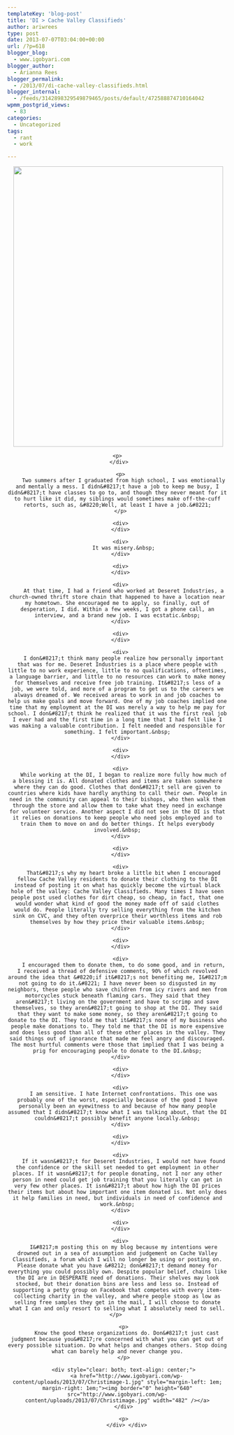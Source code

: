 ```yaml
---
templateKey: 'blog-post'
title: 'DI > Cache Valley Classifieds'
author: ariwrees
type: post
date: 2013-07-07T03:04:00+00:00
url: /?p=618
blogger_blog:
  - www.igobyari.com
blogger_author:
  - Arianna Rees
blogger_permalink:
  - /2013/07/di-cache-valley-classifieds.html
blogger_internal:
  - /feeds/3142898329549879465/posts/default/472588874710164042
wpmm_postgrid_views:
  - 83
categories:
  - Uncategorized
tags:
  - rant
  - work

---
```

<div dir="ltr" style="text-align: left;">
  <div style="clear: both; text-align: center;">
  </div>
  
  <div style="text-align: center;">
  </div>
  
  <div style="text-align: center;">
  </div>
  
  <div style="text-align: center;">
    <div style="clear: both; text-align: center;">
      <a href="http://www.igobyari.com/wp-content/uploads/2013/07/di-1.jpg" style="margin-left: 1em; margin-right: 1em;"><img border="0" height="640" src="http://www.igobyari.com/wp-content/uploads/2013/07/di.jpg" width="480" /></a>
    </div>
    
    <p>
      </div> 
      
      <p>
        Two summers after I graduated from high school, I was emotionally and mentally a mess. I didn&#8217;t have a job to keep me busy, I didn&#8217;t have classes to go to, and though they never meant for it to hurt like it did, my siblings would sometimes make off-the-cuff retorts, such as, &#8220;Well, at least I have a job.&#8221;
      </p>
      
      <div>
      </div>
      
      <div>
        It was misery.&nbsp;
      </div>
      
      <div>
      </div>
      
      <div>
        At that time, I had a friend who worked at Deseret Industries, a church-owned thrift store chain that happened to have a location near my hometown. She encouraged me to apply, so finally, out of desperation, I did. Within a few weeks, I got a phone call, an interview, and a brand new job. I was ecstatic.&nbsp;
      </div>
      
      <div>
      </div>
      
      <div>
        I don&#8217;t think many people realize how personally important that was for me. Deseret Industries is a place where people with little to no work experience, little to no qualifications, oftentimes, a language barrier, and little to no resources can work to make money for themselves and receive free job training. It&#8217;s less of a job, we were told, and more of a program to get us to the careers we always dreamed of. We received areas to work in and job coaches to help us make goals and move forward. One of my job coaches implied one time that my employment at the DI was merely a way to help me pay for school. I don&#8217;t think he realized that it was the first real job I ever had and the first time in a long time that I had felt like I was making a valuable contribution. I felt needed and responsible for something. I felt important.&nbsp;
      </div>
      
      <div>
      </div>
      
      <div>
        While working at the DI, I began to realize more fully how much of a blessing it is. All donated clothes and items are taken somewhere where they can do good. Clothes that don&#8217;t sell are given to countries where kids have hardly anything to call their own. People in need in the community can appeal to their bishops, who then walk them through the store and allow them to take what they need in exchange for volunteer service. Another aspect I did not see in the DI is that it relies on donations to keep people who need jobs employed and to train them to move on and do better things. It helps everybody involved.&nbsp;
      </div>
      
      <div>
      </div>
      
      <div>
        That&#8217;s why my heart broke a little bit when I encouraged fellow Cache Valley residents to donate their clothing to the DI instead of posting it on what has quickly become the virtual black hole of the valley: Cache Valley Classifieds. Many times I have seen people post used clothes for dirt cheap, so cheap, in fact, that one would wonder what kind of good the money made off of said clothes would do. People literally try selling everything from the kitchen sink on CVC, and they often overprice their worthless items and rob themselves by how they price their valuable items.&nbsp;
      </div>
      
      <div>
      </div>
      
      <div>
        I encouraged them to donate them, to do some good, and in return, I received a thread of defensive comments, 90% of which revolved around the idea that &#8220;if it&#8217;s not benefiting me, I&#8217;m not going to do it.&#8221; I have never been so disgusted in my neighbors, these people who save children from icy rivers and men from motorcycles stuck beneath flaming cars. They said that they aren&#8217;t living on the government and have to scrimp and save themselves, so they aren&#8217;t going to shop at the DI. They said that they want to make some money, so they aren&#8217;t going to donate to the DI. They told me that it&#8217;s none of my business who people make donations to. They told me that the DI is more expensive and does less good than all of these other places in the valley. They said things out of ignorance that made me feel angry and discouraged. The most hurtful comments were those that implied that I was being a prig for encouraging people to donate to the DI.&nbsp;
      </div>
      
      <div>
      </div>
      
      <div>
        I am sensitive. I hate Internet confrontations. This one was probably one of the worst, especially because of the good I have personally been an eyewitness to and because of how many people assumed that I didn&#8217;t know what I was talking about, that the DI couldn&#8217;t possibly benefit anyone locally.&nbsp;
      </div>
      
      <div>
      </div>
      
      <div>
        If it wasn&#8217;t for Deseret Industries, I would not have found the confidence or the skill set needed to get employment in other places. If it wasn&#8217;t for people donating, not I nor any other person in need could get job training that you literally can get in very few other places. It isn&#8217;t about how high the DI prices their items but about how important one item donated is. Not only does it help families in need, but individuals in need of confidence and work.&nbsp;
      </div>
      
      <div>
      </div>
      
      <div>
        I&#8217;m posting this on my blog because my intentions were drowned out in a sea of assumption and judgement on Cache Valley Classifieds, a forum which I will no longer be using or posting on. Please donate what you have &#8212; don&#8217;t demand money for everything you could possibly own. Despite popular belief, chains like the DI are in DESPERATE need of donations. Their shelves may look stocked, but their donation bins are less and less so. Instead of supporting a petty group on Facebook that competes with every item-collecting charity in the valley, and where people stoop as low as selling free samples they get in the mail, I will choose to donate what I can and only resort to selling what I absolutely need to sell.</p> 
        
        <p>
          Know the good these organizations do. Don&#8217;t just cast judgment because you&#8217;re concerned with what you can get out of every possible situation. Do what helps and changes others. Stop doing what can barely help and never change you.
        </p>
        
        <div style="clear: both; text-align: center;">
          <a href="http://www.igobyari.com/wp-content/uploads/2013/07/Christimage-1.jpg" style="margin-left: 1em; margin-right: 1em;"><img border="0" height="640" src="http://www.igobyari.com/wp-content/uploads/2013/07/Christimage.jpg" width="482" /></a>
        </div>
        
        <p>
          </div> </div>